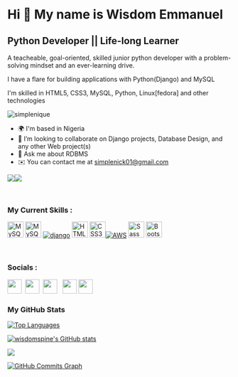 Hi 👋 My name is Wisdom Emmanuel
================================

Python Developer || Life-long Learner
--------------------------------------

A teacheable, goal-oriented, skilled junior python developer with a problem-solving mindset and an ever-learning drive.

I have a flare for building applications with Python(Django) and MySQL

I'm skilled in HTML5, CSS3, MySQL, Python, Linux[fedora] and other technologies
<br>
<p align="left"> <img src="https://komarev.com/ghpvc/?username=simplenique&label=Profile%20Views&color=0e75b6&style=flat" alt="simplenique" />
 </p>

- 🌍  I'm based in Nigeria
- 👯 I’m looking to collaborate on Django projects, Database Design, and any other Web project(s)
- 💬 Ask me about RDBMS
- ✉️  You can contact me at [simplenick01@gmail.com](mailto:simplenick01@gmail.com)


<a href="https://www.twitter.com/_SimpleNick" target="_blank" rel="noreferrer"><img
src="https://img.shields.io/twitter/follow/_SimpleNick?logo=twitter&style=for-the-badge&color=0891b2&labelColor=1c1917"
/></a><a href="https://www.github.com/SimpleNiQue" target="_blank" rel="noreferrer"><img
src="https://img.shields.io/github/followers/SimpleNiQue?logo=github&style=for-the-badge&color=0891b2&labelColor=1c1917" /></a>

<br>

### My Current Skills :


<p align="left">
<a href="https://www.python.org" target="_blank" rel="noreferrer"><img src="https://raw.githubusercontent.com/danielcranney/readme-generator/main/public/icons/skills/python-colored.svg" width="36" height="36" alt="MySQL" /></a>
<a href="https://www.mysql.com/" target="_blank" rel="noreferrer"><img src="https://raw.githubusercontent.com/danielcranney/readme-generator/main/public/icons/skills/mysql-colored.svg" width="36" height="36" alt="MySQL" /></a>
<a href="www.djangoproject.com/" target="_blank" rel="noreferrer"><img src="https://img.shields.io/badge/Django-092E20?style=for-the-badge&logo=django&logoColor=green" alt="django"/></a>
<a href="https://developer.mozilla.org/en-US/docs/Glossary/HTML5" target="_blank" rel="noreferrer"><img src="https://raw.githubusercontent.com/danielcranney/readme-generator/main/public/icons/skills/html5-colored.svg" width="36" height="36" alt="HTML5" /></a>
<a href="https://www.w3.org/TR/CSS/#css" target="_blank" rel="noreferrer"><img src="https://raw.githubusercontent.com/danielcranney/readme-generator/main/public/icons/skills/css3-colored.svg" width="36" height="36" alt="CSS3" /></a><a href="https://www.aws.com" target="_blank" rel="noreferrer"><img src="https://img.shields.io/badge/Amazon_AWS-FF9900?style=for-the-badge&logo=amazonaws&logoColor=white" alt="AWS"/></a>
 	<a href="https://sass-lang.com/" target="_blank" rel="noreferrer"><img src="https://raw.githubusercontent.com/danielcranney/readme-generator/main/public/icons/skills/sass-colored.svg" width="36" height="36" alt="Sass" /></a>
<a href="https://getbootstrap.com/" target="_blank" rel="noreferrer"><img src="https://raw.githubusercontent.com/danielcranney/readme-generator/main/public/icons/skills/bootstrap-colored.svg" width="36" height="36" alt="Bootstrap" /></a>
</p>


<br>

### Socials :

<p align="left"> <a href="https://www.github.com/SimpleNiQue" target="_blank" rel="noreferrer"><img src="https://raw.githubusercontent.com/danielcranney/readme-generator/main/public/icons/socials/github-dark.svg" width="32" height="32" /></a>&nbsp;&nbsp;<a href="https://www.linkedin.com/in/simplenick" target="_blank" rel="noreferrer"><img src="https://raw.githubusercontent.com/danielcranney/readme-generator/main/public/icons/socials/linkedin.svg" width="32" height="32" /></a>&nbsp; <a href="https://stackoverflow.com/users/18400634/simplenick" target="_blank" rel="noreferrer"><img src="https://raw.githubusercontent.com/danielcranney/readme-generator/main/public/icons/socials/stackoverflow.svg" width="32" height="32" /></a> 
&nbsp;
<a href="https://www.twitter.com/_SimpleNick" target="_blank" rel="noreferrer"><img src="https://raw.githubusercontent.com/danielcranney/readme-generator/main/public/icons/socials/twitter.svg" width="32" height="32" /></a>&nbsp;<a href="https://www.facebook.com/emmanuel.nicholas.alhassan" target="_blank" rel="noreferrer"><img src="https://raw.githubusercontent.com/danielcranney/readme-generator/main/public/icons/socials/facebook.svg" width="32" height="32" /></a></p>
</p>

### My GitHub Stats

<a href="https://github.com/SimpleNiQue" align="left"><img src="https://github-readme-stats.vercel.app/api/top-langs/?username=SimpleNiQue&langs_count=10&title_color=0891b2&text_color=ffffff&icon_color=0891b2&bg_color=1c1917&hide_border=true&locale=en&custom_title=Top%20%Languages" alt="Top Languages" /></a>


<a href="http://www.github.com/SimpleNiQue"><img src="https://github-readme-stats.vercel.app/api?username=SimpleNiQue&show_icons=true&hide=&count_private=true&title_color=0891b2&text_color=ffffff&icon_color=0891b2&bg_color=1c1917&hide_border=true&show_icons=true" alt="wisdomspine's GitHub stats" /></a>

<a href="http://www.github.com/SimpleNiQue"><img src="https://github-readme-streak-stats.herokuapp.com/?user=SimpleNiQue&stroke=ffffff&background=1c1917&ring=0891b2&fire=0891b2&currStreakNum=ffffff&currStreakLabel=0891b2&sideNums=ffffff&sideLabels=ffffff&dates=ffffff&hide_border=true" /></a>

<a href="http://www.github.com/SimpleNiQue"><img src="https://activity-graph.herokuapp.com/graph?username=SimpleNiQue&bg_color=1c1917&color=ffffff&line=0891b2&point=ffffff&area_color=1c1917&area=true&hide_border=true&custom_title=GitHub%20Commits%20Graph" alt="GitHub Commits Graph" /></a>

